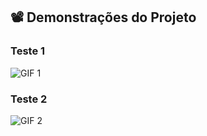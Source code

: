 ## 📽️ Demonstrações do Projeto

### Teste 1
![GIF 1](https://i.imgur.com/kxHm4jm.gif)

### Teste 2
![GIF 2](https://i.imgur.com/yNk2HtV.gif)
